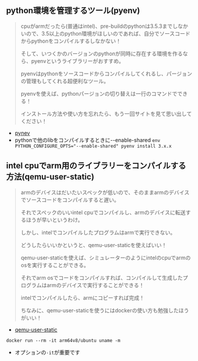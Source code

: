 ## python環境を管理するツール(pyenv)

> 
> cpuがarmだったら(普通はintel)、pre-buildのpythonは3.5.3までしなかいので、3.5以上のpython環境がほしいのであれば、自分でソースコードからpythonをコンパイルするしなかない！
> 
> そして、いつくかのバージョンのpythonが同時に存在する環境を作るなら、pyenvというライブラリーがおすすめ。
> 
> pyenvはpythonをソースコードからコンパイルしてくれるし、パージョンの管理もしてくれる超便利なツール。
> 
> pyenvを使えば、pythonパージョンの切り替えは一行のコマンドでできる！
> 
> インストール方法や使い方を忘れたら、もう一回サイトを見て思い出してください！

* [pynev](https://github.com/pyenv/pyenv)
* pythonで他のlibをコンパイルするときに--enable-shared
```env PYTHON_CONFIGURE_OPTS="--enable-shared" pyenv install 3.x.x```



## intel cpuでarm用のライブラリーをコンパイルする方法(qemu-user-static)

> armのデバイスはだいたいスペックが低いので、そのままarmのデバイスでソースコードをコンパイルすると遅い。
>
> それでスペックのいいintel cpuでコンパイルし、armのデバイスに転送するほうが早いというわけ。
> 
> しかし、intelでコンパイルしたプログラムはarmで実行できない。
> 
> どうしたらいいかというと、qemu-user-staticを使えばいい！
> 
> qemu-user-staticを使えば、シミュレーターのようにintelのcpuでarmのosを実行することができる。
> 
> それでarm osでコードをコンパイルすれば、コンパイルして生成したプログラムはarmのデバイスで実行することができる！
> 
> intelでコンパイルしたら、armにコピーすれば完成！
>
> ちなみに、qemu-user-staticを使うにはdockerの使い方も勉強したほうがいい！
> 

* [qemu-user-static](https://github.com/multiarch/qemu-user-static)

```
docker run --rm -it arm64v8/ubuntu uname -m
```

* オプションの```-it```が重要です





 
